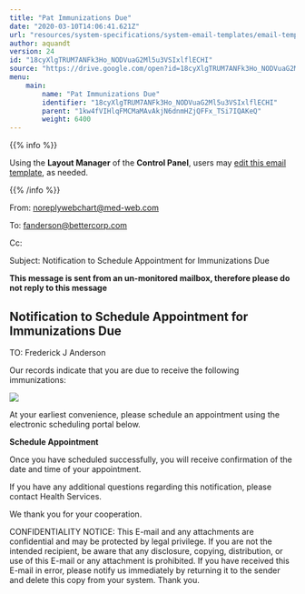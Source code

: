 ```yaml
---
title: "Pat Immunizations Due"
date: "2020-03-10T14:06:41.621Z"
url: "resources/system-specifications/system-email-templates/email-templates-from-chart/pat-immunizations-due.html"
author: aquandt
version: 24
id: "18cyXlgTRUM7ANFk3Ho_NODVuaG2Ml5u3VSIxlflECHI"
source: "https://drive.google.com/open?id=18cyXlgTRUM7ANFk3Ho_NODVuaG2Ml5u3VSIxlflECHI"
menu:
    main:
        name: "Pat Immunizations Due"
        identifier: "18cyXlgTRUM7ANFk3Ho_NODVuaG2Ml5u3VSIxlflECHI"
        parent: "1kw4fVIHlqFMCMaMAvAkjN6dnmHZjQFFx_TSi7IQAKeQ"
        weight: 6400
---
```









{{% info %}}

Using the **Layout Manager** of the **Control Panel**, users may [edit this email template](https://system/?f=admin&subfunc=layout_manager&search_for=email&layout_search=Go&lv_layout_manager_limit=0&opp=edit&doc_type=EIMMUN&old_module=Email&old_name=Pat+Immunizations+Due&active=0), as needed.

{{% /info %}}


From: noreplywebchart@med-web.com

To: fanderson@bettercorp.com

Cc:

Subject: Notification to Schedule Appointment for Immunizations Due



****This message is sent from an un-monitored mailbox, therefore please do not reply to this message****

## Notification to Schedule Appointment for Immunizations Due



TO: Frederick J Anderson



Our records indicate that you are due to receive the following immunizations:



![](pat-immunizations-due.images/image1.png)



At your earliest convenience, please schedule an appointment using the electronic scheduling portal below.



**Schedule Appointment**



Once you have scheduled successfully, you will receive confirmation of the date and time of your appointment.

If you have any additional questions regarding this notification, please contact Health Services.

We thank you for your cooperation.





CONFIDENTIALITY NOTICE: This E-mail and any attachments are confidential and may be protected by legal privilege. If you are not the intended recipient, be aware that any disclosure, copying, distribution, or use of this E-mail or any attachment is prohibited. If you have received this E-mail in error, please notify us immediately by returning it to the sender and delete this copy from your system. Thank you.



